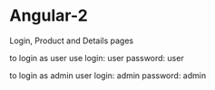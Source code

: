 # Angular-2
Login, Product and Details pages

to login as user use
login: user
password: user

to login as admin user
login: admin
password: admin
